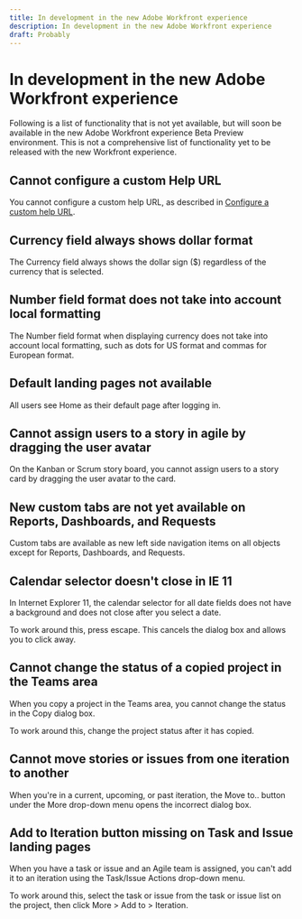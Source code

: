 ```yaml
---
title: In development in the new Adobe Workfront experience
description: In development in the new Adobe Workfront experience
draft: Probably
---
```

# In development in the new Adobe Workfront experience

Following is a list of functionality that is not yet available, but will soon be available in the new Adobe Workfront experience Beta Preview environment. This is not a comprehensive list of functionality yet to be released with the new Workfront experience.

## Cannot configure a custom Help URL

You cannot configure a custom help URL, as described in [Configure a custom help URL](../../administration-and-setup/customize-workfront/brand-workfront/configure-custom-help-url.md).

## Currency field always shows dollar format

The Currency field always shows the dollar sign ($) regardless of the currency that is selected.

## Number field format does not take into account local formatting

The Number field format when displaying currency does not take into account local formatting, such as dots for US format and commas for European format.

## Default landing pages not available

All users see Home as their default page after logging in.

## Cannot assign users to a story in agile by dragging the user avatar

On the Kanban or Scrum story board, you cannot assign users to a story card by dragging the user avatar to the card.

## New custom tabs are not yet available on Reports, Dashboards, and Requests

Custom tabs are available as new left side navigation items on all objects except for Reports, Dashboards, and Requests.

## Calendar selector doesn't close in IE&nbsp;11

In Internet Explorer 11, the calendar selector for all date fields does not have a background and does not close after you select a date.

To work around this, press escape. This cancels the dialog box and allows you to click away.

## Cannot change the status of a copied project in the Teams area

When you copy a project in the Teams area, you cannot change the status in the Copy dialog box.

To work around this, change the project status after it has copied.

<!--
<h3 data-mc-conditions="QuicksilverOrClassic.Draft mode">Calendars option is missing from the Main Menu</h3>
-->

<!--
<p data-mc-conditions="QuicksilverOrClassic.Draft mode">The Calendars option is missing from the Main menu.</p>
-->

## Cannot move stories or issues from one iteration to another

When you're in a current, upcoming, or past iteration, the Move to.. button under the More drop-down menu opens the incorrect dialog box.

## Add to Iteration button missing on Task and Issue landing pages

When you have a task or issue and an Agile team is assigned, you can't add it to an iteration using the Task/Issue Actions drop-down menu.

To work around this, select the task or issue from the task or issue list on the project, then click More > Add to > Iteration.
